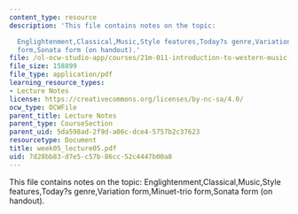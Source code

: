 ```yaml
---
content_type: resource
description: 'This file contains notes on the topic:

  Englightenment,Classical,Music,Style features,Today?s genre,Variation form,Minuet-trio
  form,Sonata form (on handout).'
file: /ol-ocw-studio-app/courses/21m-011-introduction-to-western-music-spring-2006/7d28bb83d7e5c57b86cc52c4447b00a8_week05_lecture05.pdf
file_size: 158899
file_type: application/pdf
learning_resource_types:
- Lecture Notes
license: https://creativecommons.org/licenses/by-nc-sa/4.0/
ocw_type: OCWFile
parent_title: Lecture Notes
parent_type: CourseSection
parent_uid: 5da598ad-2f9d-a06c-dce4-5757b2c37623
resourcetype: Document
title: week05_lecture05.pdf
uid: 7d28bb83-d7e5-c57b-86cc-52c4447b00a8
---
```

This file contains notes on the topic:
Englightenment,Classical,Music,Style features,Today?s genre,Variation form,Minuet-trio form,Sonata form (on handout).